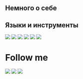 ## Немного о себе

## Языки и инструменты
![](https://img.shields.io/badge/-Python-FFFFFF?style=for-the-badge&logo=Python&labelColor=181717)
![](https://img.shields.io/badge/-MySQL-FFFFFF?style=for-the-badge&logo=MySQL&labelColor=181717)
![](https://img.shields.io/badge/-GitHub-FFFFFF?style=for-the-badge&logo=git&labelColor=181717)
![](https://img.shields.io/badge/-Pycharm-FFFFFF?style=for-the-badge&logo=Pycharm&labelColor=181717)
![](https://img.shields.io/badge/-Jupyter-FFFFFF?style=for-the-badge&logo=Jupyter&labelColor=181717)
![](https://img.shields.io/badge/-Tableau-FFFFFF?style=for-the-badge&logo=Tableau&labelColor=181717)
# Follow me
![](https://img.shields.io/badge/-VK-FFFFFF?style=for-the-badge&logo=VK&labelColor=4F7DB3)
![](https://img.shields.io/badge/-Telegram-FFFFFF?style=for-the-badge&logo=Telegram&labelColor=27A0D9)
![](https://img.shields.io/badge/-Linkedin-FFFFFF?style=for-the-badge&logo=Linkedin&labelColor=007BB6)